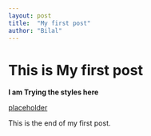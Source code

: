 ```yaml
---
layout: post
title:  "My first post"
author: "Bilal"
---
```

# This is My first post 

**I am Trying the styles here**

[placeholder](/content/images/2017/08/usertimer.gif "Large example image")

This is the end of my first post.
